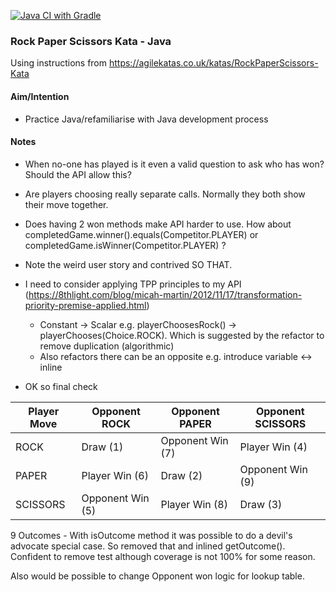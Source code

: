 [![Java CI with Gradle](https://github.com/MarkGravestock/RockPaperScissorsKata/actions/workflows/gradle.yml/badge.svg)](https://github.com/MarkGravestock/RockPaperScissorsKata/actions/workflows/gradle.yml)

### Rock Paper Scissors Kata - Java

Using instructions from https://agilekatas.co.uk/katas/RockPaperScissors-Kata

#### Aim/Intention

- Practice Java/refamiliarise with Java development process

#### Notes

- When no-one has played is it even a valid question to ask who has won? Should the API allow this?
- Are players choosing really separate calls. Normally they both show their move together.

- Does having 2 won methods make API harder to use. How about completedGame.winner().equals(Competitor.PLAYER) or completedGame.isWinner(Competitor.PLAYER) ?

- Note the weird user story and contrived SO THAT.

- I need to consider applying TPP principles to my API (https://8thlight.com/blog/micah-martin/2012/11/17/transformation-priority-premise-applied.html)
    - Constant -> Scalar e.g. playerChoosesRock() -> playerChooses(Choice.ROCK). Which is suggested by the refactor to remove duplication (algorithmic)
    - Also refactors there can be an opposite e.g. introduce variable <-> inline
    
- OK so final check

| Player Move | Opponent ROCK | Opponent PAPER | Opponent SCISSORS |
| --- | --- | --- | --- |
| ROCK | Draw (1) | Opponent Win (7) | Player Win (4) |
| PAPER | Player Win (6) | Draw (2) | Opponent Win (9) |
| SCISSORS | Opponent Win (5) | Player Win (8) | Draw (3) |

9 Outcomes - With isOutcome method it was possible to do a devil's advocate special case. So removed that and inlined getOutcome(). Confident to remove test
although coverage is not 100% for some reason.

Also would be possible to change Opponent won logic for lookup table.

